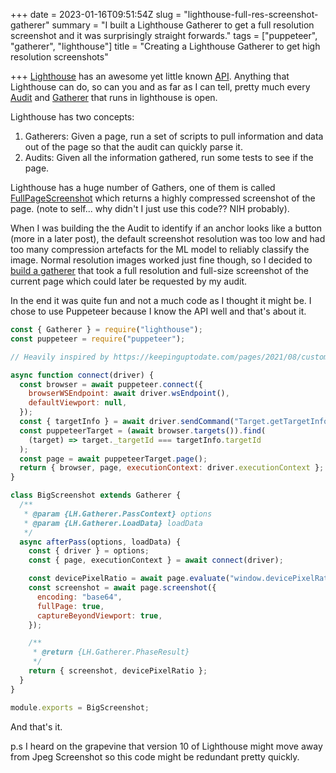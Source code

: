 +++
date = 2023-01-16T09:51:54Z
slug = "lighthouse-full-res-screenshot-gatherer"
summary = "I built a Lighthouse Gatherer to get a full resolution screenshot and it was surprisingly straight forwards."
tags = ["puppeteer", "gatherer", "lighthouse"]
title = "Creating a Lighthouse Gatherer to get high resolution screenshots"

+++
[Lighthouse](https://developer.chrome.com/docs/lighthouse/overview/) has an awesome yet little known [API](https://github.com/GoogleChrome/lighthouse/blob/main/docs/new-audits.md). Anything that Lighthouse can do, so can you and as far as I can tell, pretty much every [Audit](https://github.com/GoogleChrome/lighthouse/tree/main/core/audits) and [Gatherer](https://github.com/GoogleChrome/lighthouse/tree/main/core/gather) that runs in lighthouse is open.

Lighthouse has two concepts:

1. Gatherers: Given a page, run a set of scripts to pull information and data out of the page so that the audit can quickly parse it.
2. Audits: Given all the information gathered, run some tests to see if the page.

Lighthouse has a huge number of Gathers, one of them is called [FullPageScreenshot](https://github.com/GoogleChrome/lighthouse/blob/main/core/gather/gatherers/full-page-screenshot.js) which returns a highly compressed screenshot of the page. (note to self... why didn't I just use this code?? NIH probably).

When I was building the the Audit to identify if an anchor looks like a button (more in a later post), the default screenshot resolution was too low and had too many compression artefacts for the ML model to reliably classify the image. Normal resolution images worked just fine though, so I decided to [build a gatherer](https://github.com/PaulKinlan/is-it-a-button-lighthouse-audit/blob/main/audit/big-screenshot-gatherer.js) that took a full resolution and full-size screenshot of the current page which could later be requested by my audit. 

In the end it was quite fun and not a much code as I thought it might be. I chose to use Puppeteer because I know the API well and that's about it.

```JavaScript
const { Gatherer } = require("lighthouse");
const puppeteer = require("puppeteer");

// Heavily inspired by https://keepinguptodate.com/pages/2021/08/custom-lighthouse-audit/ and https://github.com/GoogleChrome/lighthouse/blob/main/docs/recipes/custom-gatherer-puppeteer/custom-gatherer.js

async function connect(driver) {
  const browser = await puppeteer.connect({
    browserWSEndpoint: await driver.wsEndpoint(),
    defaultViewport: null,
  });
  const { targetInfo } = await driver.sendCommand("Target.getTargetInfo");
  const puppeteerTarget = (await browser.targets()).find(
    (target) => target._targetId === targetInfo.targetId
  );
  const page = await puppeteerTarget.page();
  return { browser, page, executionContext: driver.executionContext };
}

class BigScreenshot extends Gatherer {
  /**
   * @param {LH.Gatherer.PassContext} options
   * @param {LH.Gatherer.LoadData} loadData
   */
  async afterPass(options, loadData) {
    const { driver } = options;
    const { page, executionContext } = await connect(driver);

    const devicePixelRatio = await page.evaluate("window.devicePixelRatio");
    const screenshot = await page.screenshot({
      encoding: "base64",
      fullPage: true,
      captureBeyondViewport: true,
    });

    /**
     * @return {LH.Gatherer.PhaseResult}
     */
    return { screenshot, devicePixelRatio };
  }
}

module.exports = BigScreenshot;
```

And that's it.

p.s I heard on the grapevine that version 10 of Lighthouse might move away from Jpeg Screenshot so this code might be redundant pretty quickly.